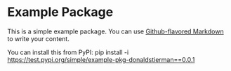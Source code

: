 # Example Package

This is a simple example package. You can use
[Github-flavored Markdown](https://guides.github.com/features/mastering-markdown/)
to write your content.

You can install this from PyPI:
    pip install -i https://test.pypi.org/simple/example-pkg-donaldstierman==0.0.1

